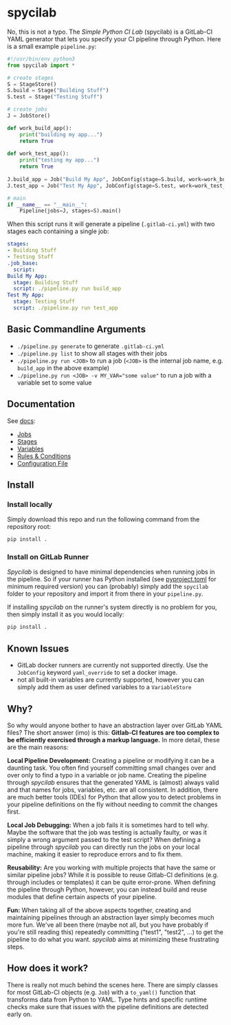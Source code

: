 # spycilab
No, this is not a typo. The *Simple Python CI Lab* (spycilab) is a GitLab-CI YAML generator that lets you specify your CI pipeline through Python.
Here is a small example `pipeline.py`:
```python
#!/usr/bin/env python3
from spycilab import *

# create stages
S = StageStore()
S.build = Stage("Building Stuff")
S.test = Stage("Testing Stuff")

# create jobs
J = JobStore()

def work_build_app():
    print("building my app...")
    return True
    
def work_test_app():
    print("testing my app...")
    return True
    
J.build_app = Job("Build My App", JobConfig(stage=S.build, work=work_build_app))
J.test_app = Job("Test My App", JobConfig(stage=S.test, work=work_test_app))

# main
if __name__ == "__main__":
    Pipeline(jobs=J, stages=S).main()
```
When this script runs it will generate a pipeline (`.gitlab-ci.yml`) with two stages each containing a single job:
```yaml
stages:
- Building Stuff
- Testing Stuff
.job_base:
  script: 
Build My App:
  stage: Building Stuff
  script: ./pipeline.py run build_app
Test My App:
  stage: Testing Stuff
  script: ./pipeline.py run test_app
```

## Basic Commandline Arguments
- ```./pipeline.py generate``` to generate `.gitlab-ci.yml`
- ```./pipeline.py list``` to show all stages with their jobs
- ```./pipeline.py run <JOB>``` to run a job (`<JOB>` is the internal job name, e.g. `build_app` in the above example)
- ```./pipeline.py run <JOB> -v MY_VAR="some value"``` to run a job with a variable set to some value

## Documentation
See [docs](./docs):
- [Jobs](./docs/jobs.md)
- [Stages](./docs/stages.md)
- [Variables](./docs/variables.md)
- [Rules & Conditions](./docs/rules.md)
- [Configuration File](./docs/config.md)

## Install
### Install locally
Simply download this repo and run the following command from the repository root:
```bash
pip install .
``` 

### Install on GitLab Runner
*Spycilab* is designed to have minimal dependencies when running jobs in the pipeline.
So if your runner has Python installed (see [pyproject.toml](./pyproject.toml) for minimum required version)
you can (probably) simply add the `spycilab` folder to your repository and import it from there in your `pipeline.py`.

If installing *spycilab* on the runner's system directly is no problem for you, then simply install it as you would locally:
```bash
pip install .
``` 

## Known Issues
- GitLab docker runners are currently not supported directly. Use the `JobConfig` keyword `yaml_override` to set a docker image.
- not all built-in variables are currently supported, however you can simply add them as user defined variables to a `VariableStore`

## Why?
So why would anyone bother to have an abstraction layer over GitLab YAML files?
The short answer (imo) is this: **Gitlab-CI features are too complex to be efficiently exercised through a markup language.**
In more detail, these are the main reasons:

**Local Pipeline Development:** Creating a pipeline or modifying it can be a daunting task.
You often find yourself committing small changes over and over only to find a typo in a variable or job name.
Creating the pipeline through *spycilab* ensures that the generated YAML is (almost) always valid and that names for jobs, variables, etc. are all consistent.
In addition, there are much better tools (IDEs) for Python that allow you to detect problems in your pipeline definitions on the fly without needing to commit the changes first.

**Local Job Debugging:** When a job fails it is sometimes hard to tell why.
Maybe the software that the job was testing is actually faulty, or was it simply a wrong argument passed to the test script?
When defining a pipeline through *spycilab* you can directly run the jobs on your local machine, making it easier to reproduce errors and to fix them.

**Reusability:** Are you working with multiple projects that have the same or similar pipeline jobs?
While it is possible to reuse Gitlab-CI definitions (e.g. through includes or templates) it can be quite error-prone.
When defining the pipeline through Python, however, you can instead build and reuse modules that define certain aspects of your pipeline.

**Fun:** When taking all of the above aspects together, creating and maintaining pipelines through an abstraction layer simply becomes much more fun.
We've all been there (maybe not all, but you have probably if you're still reading this) repeatedly committing ("test1", "test2", ...) to get the pipeline to do what you want.
*spycilab* aims at minimizing these frustrating steps.

## How does it work?
There is really not much behind the scenes here.
There are simply classes for most GitLab-CI objects (e.g. `Job`) with a `to_yaml()` function that transforms data from Python to YAML.
Type hints and specific runtime checks make sure that issues with the pipeline definitions are detected early on.

